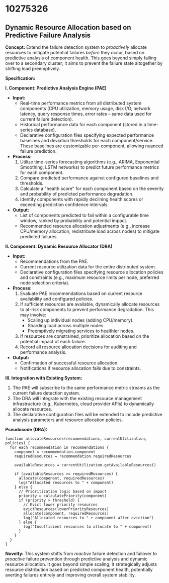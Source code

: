 # 10275326

## Dynamic Resource Allocation based on Predictive Failure Analysis

**Concept:** Extend the failure detection system to *proactively* allocate resources to mitigate potential failures *before* they occur, based on predictive analysis of component health. This goes beyond simply failing over to a secondary cluster; it aims to prevent the failure state altogether by shifting load preemptively.

**Specification:**

**I. Component: Predictive Analysis Engine (PAE)**

*   **Input:**
    *   Real-time performance metrics from all distributed system components (CPU utilization, memory usage, disk I/O, network latency, query response times, error rates – same data used for current failure detection).
    *   Historical performance data for each component (stored in a time-series database).
    *   Declarative configuration files specifying expected performance baselines and deviation thresholds for each component/service. These baselines are customizable per-component, allowing nuanced failure prediction.
*   **Process:**
    1.  Utilize time-series forecasting algorithms (e.g., ARIMA, Exponential Smoothing, LSTM networks) to predict future performance metrics for each component.
    2.  Compare predicted performance against configured baselines and thresholds.
    3.  Calculate a "health score" for each component based on the severity and probability of predicted performance degradation.
    4.  Identify components with rapidly declining health scores or exceeding prediction confidence intervals.
*   **Output:**
    *   List of components predicted to fail within a configurable time window, ranked by probability and potential impact.
    *   Recommended resource allocation adjustments (e.g., increase CPU/memory allocation, redistribute load across nodes) to mitigate predicted failures.

**II. Component: Dynamic Resource Allocator (DRA)**

*   **Input:**
    *   Recommendations from the PAE.
    *   Current resource utilization data for the entire distributed system.
    *   Declarative configuration files specifying resource allocation policies and constraints (e.g., maximum resource limits per node, preferred node selection criteria).
*   **Process:**
    1.  Evaluate PAE recommendations based on current resource availability and configured policies.
    2.  If sufficient resources are available, dynamically allocate resources to at-risk components to prevent performance degradation. This may involve:
        *   Scaling up individual nodes (adding CPU/memory).
        *   Sharding load across multiple nodes.
        *   Preemptively migrating services to healthier nodes.
    3.  If resources are constrained, prioritize allocation based on the potential impact of each failure.
    4.  Record all resource allocation decisions for auditing and performance analysis.
*   **Output:**
    *   Confirmation of successful resource allocation.
    *   Notifications if resource allocation fails due to constraints.

**III. Integration with Existing System:**

1.  The PAE will subscribe to the same performance metric streams as the current failure detection system.
2.  The DRA will integrate with the existing resource management infrastructure (e.g., Kubernetes, cloud provider APIs) to dynamically allocate resources.
3.  The declarative configuration files will be extended to include predictive analysis parameters and resource allocation policies.

**Pseudocode (DRA):**

```
function allocateResources(recommendations, currentUtilization, policies) {
  for each recommendation in recommendations {
    component = recommendation.component
    requiredResources = recommendation.requiredResources

    availableResources = currentUtilization.getAvailableResources()

    if (availableResources >= requiredResources) {
      allocate(component, requiredResources)
      log("Allocated resources to " + component)
    } else {
      // Prioritization logic based on impact
      priority = calculatePriority(component)
      if (priority > threshold) {
        // Evict lower priority resources
        evictResources(lowerPriorityResources)
        allocate(component, requiredResources)
        log("Allocated resources to " + component after eviction")
      } else {
        log("Insufficient resources to allocate to " + component)
      }
    }
  }
}
```

**Novelty:** This system shifts from *reactive* failure detection and failover to *proactive* failure prevention through predictive analysis and dynamic resource allocation.  It goes beyond simple scaling; it strategically adjusts resource distribution based on predicted component health, potentially averting failures entirely and improving overall system stability.